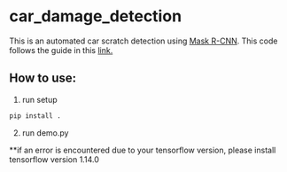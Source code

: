 # car_damage_detection
This is an automated car scratch detection using [Mask R-CNN](https://github.com/matterport/Mask_RCNN). This code follows the guide in this [link.](https://towardsdatascience.com/cnn-application-detecting-car-exterior-damage-full-implementable-code-1b205e3cb48c)

## How to use:
1. run setup
``` bash
pip install .
``` 
2. run demo.py

**if an error is encountered due to your tensorflow version, please install tensorflow version 1.14.0
